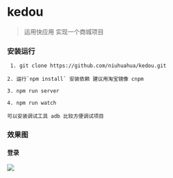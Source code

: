 # kedou
 > 运用快应用 实现一个商城项目
 
 ### 安装运行
 ```
  1. git clone https://github.com/niuhuahua/kedou.git

 2. 运行`npm install` 安装依赖 建议用淘宝镜像 cnpm

 3. npm run server 
 
 4. npm run watch 

 可以安装调试工具 adb 比较方便调试项目 
 ```
 
 ### 效果图
 
 #### 登录
  ![](./img/login.png)
 
 
 
 

